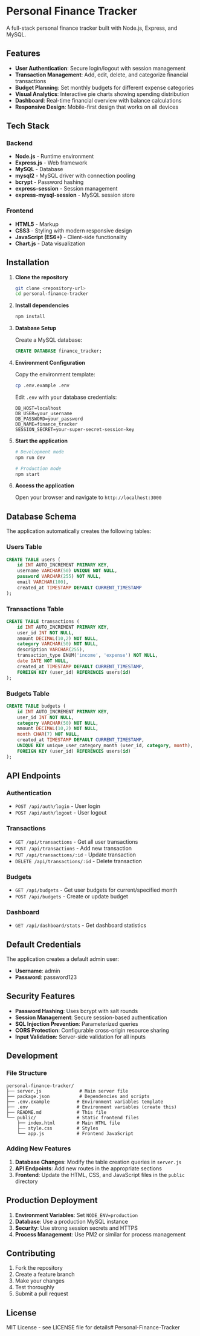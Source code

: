 # Personal Finance Tracker

A full-stack personal finance tracker built with Node.js, Express, and MySQL.

## Features

- **User Authentication**: Secure login/logout with session management
- **Transaction Management**: Add, edit, delete, and categorize financial transactions
- **Budget Planning**: Set monthly budgets for different expense categories
- **Visual Analytics**: Interactive pie charts showing spending distribution
- **Dashboard**: Real-time financial overview with balance calculations
- **Responsive Design**: Mobile-first design that works on all devices

## Tech Stack

### Backend
- **Node.js** - Runtime environment
- **Express.js** - Web framework
- **MySQL** - Database
- **mysql2** - MySQL driver with connection pooling
- **bcrypt** - Password hashing
- **express-session** - Session management
- **express-mysql-session** - MySQL session store

### Frontend
- **HTML5** - Markup
- **CSS3** - Styling with modern responsive design
- **JavaScript (ES6+)** - Client-side functionality
- **Chart.js** - Data visualization

## Installation

1. **Clone the repository**
   ```bash
   git clone <repository-url>
   cd personal-finance-tracker
   ```

2. **Install dependencies**
   ```bash
   npm install
   ```

3. **Database Setup**
   
   Create a MySQL database:
   ```sql
   CREATE DATABASE finance_tracker;
   ```

4. **Environment Configuration**
   
   Copy the environment template:
   ```bash
   cp .env.example .env
   ```
   
   Edit `.env` with your database credentials:
   ```
   DB_HOST=localhost
   DB_USER=your_username
   DB_PASSWORD=your_password
   DB_NAME=finance_tracker
   SESSION_SECRET=your-super-secret-session-key
   ```

5. **Start the application**
   ```bash
   # Development mode
   npm run dev
   
   # Production mode
   npm start
   ```

6. **Access the application**
   
   Open your browser and navigate to `http://localhost:3000`

## Database Schema

The application automatically creates the following tables:

### Users Table
```sql
CREATE TABLE users (
    id INT AUTO_INCREMENT PRIMARY KEY,
    username VARCHAR(50) UNIQUE NOT NULL,
    password VARCHAR(255) NOT NULL,
    email VARCHAR(100),
    created_at TIMESTAMP DEFAULT CURRENT_TIMESTAMP
);
```

### Transactions Table
```sql
CREATE TABLE transactions (
    id INT AUTO_INCREMENT PRIMARY KEY,
    user_id INT NOT NULL,
    amount DECIMAL(10,2) NOT NULL,
    category VARCHAR(50) NOT NULL,
    description VARCHAR(255),
    transaction_type ENUM('income', 'expense') NOT NULL,
    date DATE NOT NULL,
    created_at TIMESTAMP DEFAULT CURRENT_TIMESTAMP,
    FOREIGN KEY (user_id) REFERENCES users(id)
);
```

### Budgets Table
```sql
CREATE TABLE budgets (
    id INT AUTO_INCREMENT PRIMARY KEY,
    user_id INT NOT NULL,
    category VARCHAR(50) NOT NULL,
    amount DECIMAL(10,2) NOT NULL,
    month CHAR(7) NOT NULL,
    created_at TIMESTAMP DEFAULT CURRENT_TIMESTAMP,
    UNIQUE KEY unique_user_category_month (user_id, category, month),
    FOREIGN KEY (user_id) REFERENCES users(id)
);
```

## API Endpoints

### Authentication
- `POST /api/auth/login` - User login
- `POST /api/auth/logout` - User logout

### Transactions
- `GET /api/transactions` - Get all user transactions
- `POST /api/transactions` - Add new transaction
- `PUT /api/transactions/:id` - Update transaction
- `DELETE /api/transactions/:id` - Delete transaction

### Budgets
- `GET /api/budgets` - Get user budgets for current/specified month
- `POST /api/budgets` - Create or update budget

### Dashboard
- `GET /api/dashboard/stats` - Get dashboard statistics

## Default Credentials

The application creates a default admin user:
- **Username**: admin
- **Password**: password123

## Security Features

- **Password Hashing**: Uses bcrypt with salt rounds
- **Session Management**: Secure session-based authentication
- **SQL Injection Prevention**: Parameterized queries
- **CORS Protection**: Configurable cross-origin resource sharing
- **Input Validation**: Server-side validation for all inputs

## Development

### File Structure
```
personal-finance-tracker/
├── server.js              # Main server file
├── package.json           # Dependencies and scripts
├── .env.example          # Environment variables template
├── .env                  # Environment variables (create this)
├── README.md             # This file
└── public/               # Static frontend files
    ├── index.html        # Main HTML file
    ├── style.css         # Styles
    └── app.js            # Frontend JavaScript
```

### Adding New Features

1. **Database Changes**: Modify the table creation queries in `server.js`
2. **API Endpoints**: Add new routes in the appropriate sections
3. **Frontend**: Update the HTML, CSS, and JavaScript files in the `public` directory

## Production Deployment

1. **Environment Variables**: Set `NODE_ENV=production`
2. **Database**: Use a production MySQL instance
3. **Security**: Use strong session secrets and HTTPS
4. **Process Management**: Use PM2 or similar for process management

## Contributing

1. Fork the repository
2. Create a feature branch
3. Make your changes
4. Test thoroughly
5. Submit a pull request

## License

MIT License - see LICENSE file for details#   P e r s o n a l - F i n a n c e - T r a c k e r  
 